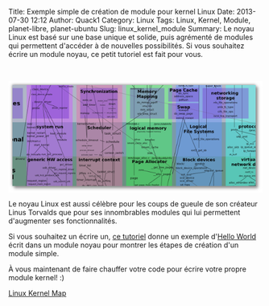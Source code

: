 Title: Exemple simple de création de module pour kernel Linux
Date: 2013-07-30 12:12
Author: Quack1
Category: Linux
Tags: Linux, Kernel, Module, planet-libre, planet-ubuntu
Slug: linux_kernel_module
Summary: Le noyau Linux est basé sur une base unique et solide, puis agrémenté de modules qui permettent d'accéder à de nouvelles possibilités. Si vous souhaitez écrire un module noyau, ce petit tutoriel est fait pour vous.

&nbsp;
<div align=center><img src="upload/linux_kernel_map.png" width="600" align=center /></div>

Le noyau Linux est aussi célèbre pour les coups de gueule de son créateur Linus Torvalds que pour ses innombrables modules qui lui permettent d'augmenter ses fonctionnalités.

Si vous souhaitez un écrire un, [ce tutoriel](http://www.thegeekstuff.com/2013/07/write-linux-kernel-module/?utm_source=feedburner&utm_medium=feed&utm_campaign=Feed%3A+TheGeekStuff+%28The+Geek+Stuff%29) donne un exemple d'[Hello World](http://fr.wikipedia.org/wiki/Hello_world) écrit dans un module noyau pour montrer les étapes de création d'un module simple.

À vous maintenant de faire chauffer votre code pour écrire votre propre module kernel! :)

[Linux Kernel Map](http://upload.wikimedia.org/wikipedia/commons/5/5b/Linux_kernel_map.png)